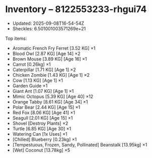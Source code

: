 # Inventory – 8122553233-rhgui74

- Updated: 2025-09-08T16-54-54Z
- Sheckles: 6.501001003571269e+21

Top items:
- Aromatic French Fry Ferret [3.52 KG] ×1
- Blood Owl [2.87 KG] [Age 14] ×2
- Brown Mouse [3.89 KG] [Age 16] ×1
- Carrot [0.26kg] ×1
- Caterpillar [1.71 KG] [Age 1] ×2
- Chicken Zombie [1.43 KG] [Age 1] ×2
- Cow [1.13 KG] [Age 1] ×1
- Garden Guide ×1
- Giant Ant [1.07 KG] [Age 1] ×1
- Mimic Octopus [5.39 KG] [Age 40] ×12
- Orange Tabby [8.61 KG] [Age 34] ×1
- Polar Bear [2.44 KG] [Age 15] ×1
- Red Fox [8.06 KG] [Age 41] ×1
- Seagull [2.01 KG] [Age 15] ×1
- Shovel [Destroy Plants] ×2
- Turtle [6.85 KG] [Age 30] ×1
- Watering Can [1x Uses] ×1
- [Chilled] Blueberry [0.23kg] ×1
- [Tempestuous, Frozen, Sandy, Pollinated] Beanstalk [13.95kg] ×1
- [Wet] Coconut [13.78kg] ×5
